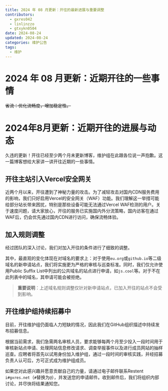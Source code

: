 ```yaml
---
title: 2024 年 08 月更新：开往的最新进展与重要调整
contributors:
  - gxres042
  - linlinzzo
  - gtxykn0504
date: 2024-08-24
updated: 2024-08-24
categories: 维护公告
tags:
  - 维护
---
```


# 2024 年 08 月更新：近期开往的一些事情

~~省流：优化流畅度，增加稳定性。~~

# 2024年8月更新：近期开往的进展与动态

久违的更新！开往已经至少两个月未更新博客，维护组在此跟各位说一声抱歉。这一篇博客想给大家讲一讲开往近期的一些事情。

## 开往主站引入Vercel安全网关

近两个月以来，开往遭到了神秘力量的攻击。为了减轻攻击对国内CDN服务费用的影响，我们只好启用Vercel的安全网关（WAF）功能。我们理解这一举措可能给部分站长带来困扰，特别是那些设备可能无法通过Vercel WAF检测的用户。关于速度问题，请大家放心，开往的服务已实施国内外分流策略，国内访客在通过WAF后，仍会优先通过国内CDN进行访问，确保流畅体验。

## 加入规则调整

经过团队的深入讨论，我们对加入开往的条件进行了细致的调整。

其中，最直观的变化体现在对域名的要求上：对于使用`eu.org`或`github.io`等二级域名的新申请站点，我们将实施更为严格的审核与巡查标准。同时，我们仅允许使用Public Suffix List中列出的公共域名的站点进行申请，如`js.cool`等。对于不在此列表中的域名，其申请可能会被拒绝。

>**重要说明**：上述域名规则调整仅针对新申请站点，已加入开往的站点不会受到影响。

## 开往维护组持续招募中

目前，开往维护组仍面临人力短缺的情况，因此我们在GitHub组织描述中持续发布招募信息。

根据当前需求，我们急需两名审核人员，要求能够每两个月至少投入一段时间用于审核新站点申请、处理网站信息修改请求、调查举报事件以及进行成员网站的抽样巡查。应聘者将首先以试用身份加入维护组，通过一段时间的审核实践，并经招募负责人认可后，方可正式成为维护组成员。

如果您对此感兴趣并愿意贡献自己的力量，请通过电子邮件联系Restent `i#gxres.net`（`#`替换为`@`），并发送您的申请邮件。收到邮件后，我们将组织内部讨论，并尽快将结果通知您。
